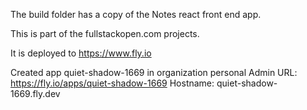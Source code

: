 The build folder has a copy of the Notes react front end app.

This is part of the fullstackopen.com projects.

It is deployed to https://www.fly.io

Created app quiet-shadow-1669 in organization personal
Admin URL: https://fly.io/apps/quiet-shadow-1669
Hostname: quiet-shadow-1669.fly.dev
